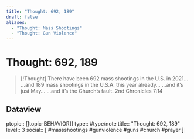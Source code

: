 ```yaml
---
title: "Thought: 692, 189"
draft: false
aliases:
  - "Thought: Mass Shootings"
  - "Thought: Gun Violence"
---
```

# Thought: 692, 189
> [!Thought]
> There have been 692 mass shootings in the U.S. in 2021…
> …and 189 mass shootings in the U.S.A. this year already…
> …and it’s just May…
> …and it’s the Church’s fault.
> 2nd Chronicles 7:14

## Dataview
ptopic:: [[topic-BEHAVIOR]]
type:: #type/note 
title:: "Thought: 692, 189"
level:: 3
social:: [ #massshootings #gunviolence #guns #church #prayer ]